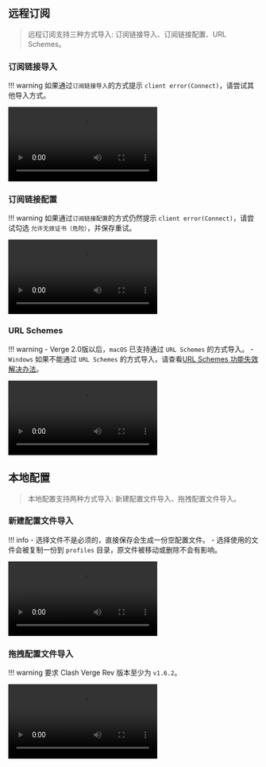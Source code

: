 ## 远程订阅

> 远程订阅支持三种方式导入: 订阅链接导入、订阅链接配置、URL Schemes。

### 订阅链接导入

<!-- prettier-ignore -->
!!! warning
    如果通过`订阅链接导入`的方式提示 `client error(Connect)`，请尝试其他导入方式。

<video controls>
  <source src="../assets/guide/profile/remote_url.webm">
</video>

### 订阅链接配置

<!-- prettier-ignore -->
!!! warning
    如果通过`订阅链接配置`的方式仍然提示 `client error(Connect)`，请尝试勾选 `允许无效证书（危险）`，并保存重试。

<video controls>
  <source src="../assets/guide/profile/remote_config.webm">
</video>

### URL Schemes

<!-- prettier-ignore -->
!!! warning
    - Verge 2.0版以后，`macOS` 已支持通过 `URL Schemes` 的方式导入。
    - `Windows` 如果不能通过 `URL Schemes` 的方式导入，请查看[URL Schemes 功能失效解决办法](./url_schemes.md#_3)。

<video controls>
  <source src="../assets/guide/profile/remote_url_schemes.webm">
</video>

## 本地配置

> 本地配置支持两种方式导入: 新建配置文件导入、拖拽配置文件导入。

### 新建配置文件导入

<!-- prettier-ignore -->
!!! info
    - 选择文件不是必须的，直接保存会生成一份空配置文件。
    - 选择使用的文件会被复制一份到 `profiles` 目录，原文件被移动或删除不会有影响。

<video controls>
  <source src="../assets/guide/profile/local_config.webm">
</video>

### 拖拽配置文件导入

<!-- prettier-ignore -->
!!! warning
    要求 Clash Verge Rev 版本至少为 `v1.6.2`。

<video controls>
  <source src="../assets/guide/profile/local_drag.webm">
</video>
